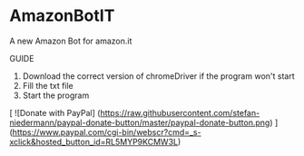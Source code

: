 # AmazonBotIT
A new Amazon Bot for amazon.it

GUIDE
1. Download the correct version of chromeDriver if the program won't start
2. Fill the txt file
3. Start the program

[
  ![Donate with PayPal]
  (https://raw.githubusercontent.com/stefan-niedermann/paypal-donate-button/master/paypal-donate-button.png)
]
(https://www.paypal.com/cgi-bin/webscr?cmd=_s-xclick&hosted_button_id=RL5MYP9KCMW3L)

